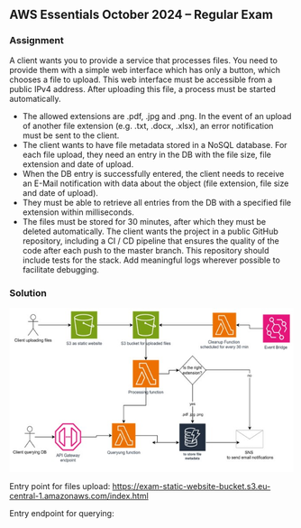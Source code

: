 ## AWS Essentials October 2024 – Regular Exam
### Assignment
A client wants you to provide a service that processes files. You need to provide them with a simple web interface which has only a button, which chooses a file to upload. This web interface must be accessible from a public IPv4 address.  After uploading this file, a process must be started automatically.
-	The allowed extensions are .pdf, .jpg and .png. In the event of an upload of another file extension (e.g. .txt, .docx, .xlsx), an error notification must be sent to the client. 
-	 The client wants to have file metadata stored in a NoSQL database. For each file upload, they need an entry in the DB with the file size, file extension and date of upload. 
-	When the DB entry is successfully entered, the client needs to receive an E-Mail notification with data about the object (file extension, file size and date of upload).
-	They must be able to retrieve all entries from the DB with a specified file extension within milliseconds. 
-	The files must be stored for 30 minutes, after which they must be deleted automatically. 
The client wants the project in a public GitHub repository, including a CI / CD pipeline that ensures the quality of the code after each push to the master branch.
This repository should include tests for the stack. Add meaningful logs wherever possible to facilitate debugging.

### Solution
 ![Diagram](assets/images/ExamDiagram.jpg)


Entry point for files upload:
https://exam-static-website-bucket.s3.eu-central-1.amazonaws.com/index.html

Entry endpoint for querying:
 
